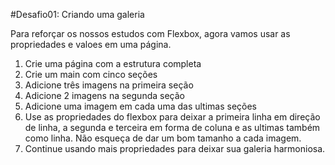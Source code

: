 #Desafio01: Criando uma galeria

Para reforçar os nossos estudos com Flexbox, agora vamos usar as propriedades e valoes em uma página.

1. Crie uma página com a estrutura completa
2. Crie um main com cinco seções
3. Adicione três imagens na primeira seção
4. Adicione 2 imagens na segunda seção
5. Adicione uma imagem em cada uma das ultimas seções
6. Use as propriedades do flexbox para deixar a primeira linha em direção de linha, a segunda e terceira em forma de coluna e as ultimas também como linha. Não esqueça de dar um bom tamanho a cada imagem.
7. Continue usando mais propriedades para deixar sua galeria harmoniosa.